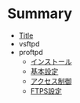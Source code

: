 # Summary

* [Title](README.md)
* vsftpd
* proftpd
  * [インストール](proftpd/install.md)
  * [基本設定](proftpd/configure.md)
  * [アクセス制御](proftpd/configure_access.md)
  * [FTPS設定](proftpd/configure_ssl.md)
